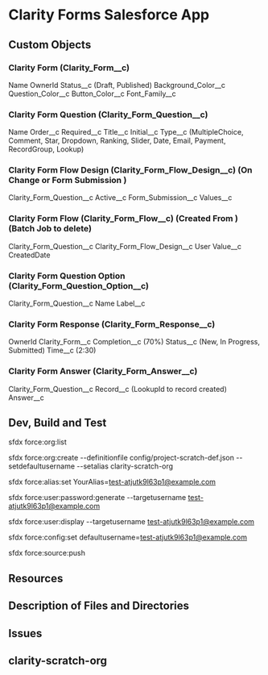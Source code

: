 # Clarity Forms Salesforce App

## Custom Objects

### Clarity Form (Clarity_Form__c)

Name
OwnerId
Status__c (Draft, Published)
Background_Color__c
Question_Color__c
Button_Color__c
Font_Family__c

### Clarity Form Question (Clarity_Form_Question__c)

Name
Order__c
Required__c
Title__c
Initial__c 
Type__c (MultipleChoice, Comment, Star, Dropdown, Ranking, Slider, Date, Email, Payment, RecordGroup, Lookup)

### Clarity Form Flow Design (Clarity_Form_Flow_Design__c) (On Change or Form Submission )

Clarity_Form_Question__c
Active__c 
Form_Submission__c 
Values__c 

### Clarity Form Flow (Clarity_Form_Flow__c) (Created From ) (Batch Job to delete)

Clarity_Form_Question__c
Clarity_Form_Flow_Design__c
User
Value__c 
CreatedDate

### Clarity Form Question Option (Clarity_Form_Question_Option__c)

Clarity_Form_Question__c
Name
Label__c

### Clarity Form Response (Clarity_Form_Response__c)

OwnerId
Clarity_Form__c
Completion__c (70%)
Status__c (New, In Progress, Submitted)
Time__c (2:30)

### Clarity Form Answer (Clarity_Form_Answer__c)

Clarity_Form_Question__c
Record__c (LookupId to record created)
Answer__c 

## Dev, Build and Test
sfdx force:org:list

sfdx force:org:create --definitionfile config/project-scratch-def.json --setdefaultusername --setalias clarity-scratch-org

sfdx force:alias:set YourAlias=test-atjutk9l63p1@example.com

sfdx force:user:password:generate --targetusername test-atjutk9l63p1@example.com

sfdx force:user:display --targetusername test-atjutk9l63p1@example.com

sfdx force:config:set defaultusername=test-atjutk9l63p1@example.com

sfdx force:source:push

## Resources


## Description of Files and Directories


## Issues


## clarity-scratch-org 


